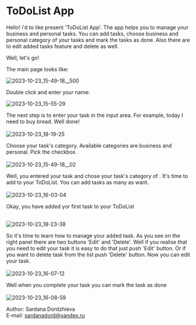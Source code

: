 # ToDoList App
Hello! i'd to like present 'ToDoList App'. The app helps you to manage your business and personal tasks.
You can add tasks, choose business and personal category of your tasks and mark the tasks as done.
Also there are to edit added tasks feature and delete as well.

Well, let's go!

The main page looks like:<br>

![2023-10-23_15-49-18__500](https://github.com/SardanaMir/neobis-front-todoList/assets/134269662/4961eeb9-9fcf-4ca3-88f3-93024ffcad5b)

Double click and enter your name:<br>

![2023-10-23_15-55-29](https://github.com/SardanaMir/neobis-front-todoList/assets/134269662/648c61d3-bd63-4f63-a068-d86e18ce2b36)

The next step is to enter your task in the input area. For example, today I need to buy bread.
Well done!<br></br>
![2023-10-23_18-19-25](https://github.com/SardanaMir/neobis-front-todoList/assets/134269662/2840c956-dd3e-475b-8029-e678193d08b2)


Choose your task's category. Available categories are business and personal.
Pick the checkbox.<br></br>
![2023-10-23_15-49-18__02](https://github.com/SardanaMir/neobis-front-todoList/assets/134269662/8a0e0ce5-937e-4a88-a699-08fae290af0c)

Well, you entered your task and chose your task's category of . It's time to add to your ToDoList.
You can add tasks as many as want.<br></br>
![2023-10-23_16-03-04](https://github.com/SardanaMir/neobis-front-todoList/assets/134269662/457bdd8b-ba96-4f3d-a5bc-48a800b6fd2e)

Okay, you have added yor first task to your ToDoList<br></br>

![2023-10-23_18-23-38](https://github.com/SardanaMir/neobis-front-todoList/assets/134269662/1481ba38-49ad-464f-b49e-ed5adc7d0f2e)

So it's time to learn how to manage your added task.
As you see on the right panel there are two buttons 'Edit' and 'Delete'.
Well if you realise that you need to edit your task it is easy to do that just push 'Edit' button.
Or if you want to delete task from the list push 'Delete' button.
Now you can edit your task.<br></br>
![2023-10-23_16-07-12](https://github.com/SardanaMir/neobis-front-todoList/assets/134269662/aea793da-a5c3-4d3d-bb18-18d95e817385)

Well when you complete your task you can mark the task as done <br></br>
![2023-10-23_16-08-59](https://github.com/SardanaMir/neobis-front-todoList/assets/134269662/ea1bb73c-fb83-4177-b7e8-b0abf6351a84)


Author: Sardana Dordzhieva <br>
E-mail: sardanadord@yandex.ru




